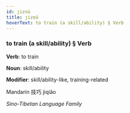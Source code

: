 ```yaml
---
id: ȷizoü
title: ȷizoü
hoverText: to train (a skill/ability) § Verb
---
```


### to train (a skill/ability) § Verb

**Verb**: to train

**Noun**: skill/ability

**Modifier**: skill/ability-like, training-related

Mandarin 技巧 jìqiǎo 

*Sino-Tibetan Language Family*